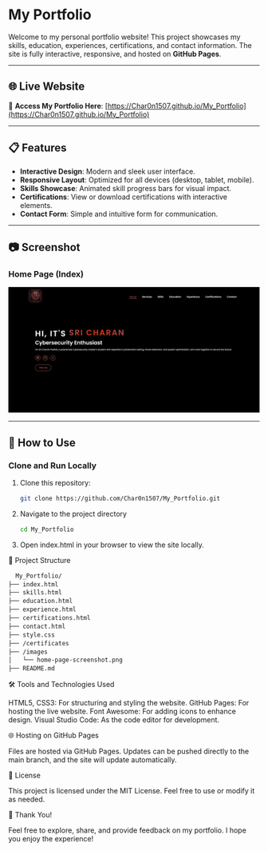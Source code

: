 # My Portfolio

Welcome to my personal portfolio website! This project showcases my skills, education, experiences, certifications, and contact information. The site is fully interactive, responsive, and hosted on **GitHub Pages**.

---

## 🌐 Live Website
🔗 **Access My Portfolio Here**: [https://Char0n1507.github.io/My_Portfolio](https://Char0n1507.github.io/My_Portfolio)

---

## 📋 Features
- **Interactive Design**: Modern and sleek user interface.
- **Responsive Layout**: Optimized for all devices (desktop, tablet, mobile).
- **Skills Showcase**: Animated skill progress bars for visual impact.
- **Certifications**: View or download certifications with interactive elements.
- **Contact Form**: Simple and intuitive form for communication.

---

## 📷 Screenshot

### Home Page (Index)
![Home Page](index.jpg)

---

## 🚀 How to Use

### Clone and Run Locally
1. Clone this repository:
   ```bash
   git clone https://github.com/Char0n1507/My_Portfolio.git
2. Navigate to the project directory
   ```bash
   cd My_Portfolio
3. Open index.html in your browser to view the site locally.

📂 Project Structure
```bash
  My_Portfolio/
├── index.html
├── skills.html
├── education.html
├── experience.html
├── certifications.html
├── contact.html
├── style.css
├── /certificates
├── /images
│   └── home-page-screenshot.png
├── README.md
```
🛠️ Tools and Technologies Used

  HTML5, CSS3: For structuring and styling the website.
  GitHub Pages: For hosting the live website.
  Font Awesome: For adding icons to enhance design.
  Visual Studio Code: As the code editor for development.

🌐 Hosting on GitHub Pages

  Files are hosted via GitHub Pages.
  Updates can be pushed directly to the main branch, and the site will update automatically.

📄 License

  This project is licensed under the MIT License. Feel free to use or modify it as needed.
  
🌟 Thank You!

  Feel free to explore, share, and provide feedback on my portfolio. I hope you enjoy the experience!
